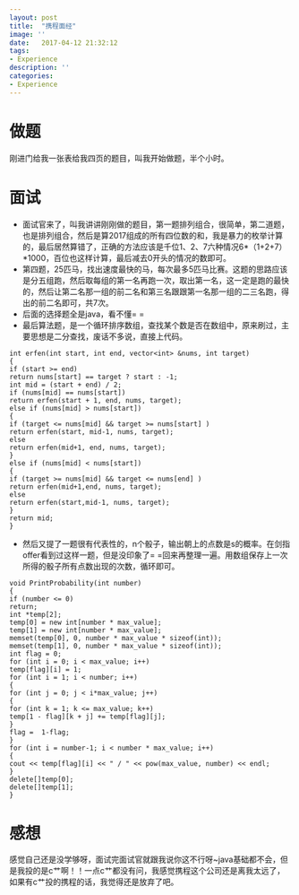 ```yaml
---
layout: post
title:  "携程面经"
image: ''
date:   2017-04-12 21:32:12
tags:
- Experience
description: ''
categories:
- Experience 
---
```


# 做题
刚进门给我一张表给我四页的题目，叫我开始做题，半个小时。
# 面试
- 面试官来了，叫我讲讲刚刚做的题目，第一题排列组合，很简单，第二道题，也是排列组合，然后是算2017组成的所有四位数的和，我是暴力的枚举计算的，最后居然算错了，正确的方法应该是千位1、2、7六种情况6*（1+2+7）*1000，百位也这样计算，最后减去0开头的情况的数即可。
- 第四题，25匹马，找出速度最快的马，每次最多5匹马比赛。这题的思路应该是分五组跑，然后取每组的第一名再跑一次，取出第一名，这一定是跑的最快的，然后让第二名那一组的前二名和第三名跟跟第一名那一组的二三名跑，得出的前二名即可，共7次。
- 后面的选择题全是java，看不懂= =
- 最后算法题，是一个循环排序数组，查找某个数是否在数组中，原来刷过，主要思想是二分查找，废话不多说，直接上代码。
```
int erfen(int start, int end, vector<int> &nums, int target)
{
if (start >= end)
return nums[start] == target ? start : -1;
int mid = (start + end) / 2;
if (nums[mid] == nums[start])
return erfen(start + 1, end, nums, target);
else if (nums[mid] > nums[start])
{
if (target <= nums[mid] && target >= nums[start] )
return erfen(start, mid-1, nums, target);
else
return erfen(mid+1, end, nums, target);
}
else if (nums[mid] < nums[start])
{
if (target >= nums[mid] && target <= nums[end] )
return erfen(mid+1,end, nums, target);
else
return erfen(start,mid-1, nums, target);
}
return mid;
}
```
- 然后又提了一题很有代表性的，n个骰子，输出朝上的点数是s的概率。在剑指offer看到过这样一题，但是没印象了= =回来再整理一遍。用数组保存上一次所得的骰子所有点数出现的次数，循环即可。
```
void PrintProbability(int number)
{
if (number <= 0)
return;
int *temp[2];
temp[0] = new int[number * max_value]; 
temp[1] = new int[number * max_value];
memset(temp[0], 0, number * max_value * sizeof(int));
memset(temp[1], 0, number * max_value * sizeof(int));
int flag = 0;
for (int i = 0; i < max_value; i++)
temp[flag][i] = 1;
for (int i = 1; i < number; i++)
{
for (int j = 0; j < i*max_value; j++)
{
for (int k = 1; k <= max_value; k++)
temp[1 - flag][k + j] += temp[flag][j];
}
flag =  1-flag;
}
for (int i = number-1; i < number * max_value; i++)
{
cout << temp[flag][i] << " / " << pow(max_value, number) << endl;
}
delete[]temp[0];
delete[]temp[1];
}
```
# 感想
感觉自己还是没学够呀，面试完面试官就跟我说你这不行呀~java基础都不会，但是我投的是c艹啊！！一点c艹都没有问，我感觉携程这个公司还是离我太远了，如果有c艹投的携程的话，我觉得还是放弃了吧。
